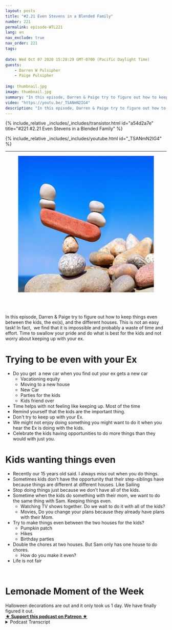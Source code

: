 ```yaml
---
layout: posts
title: "#2.21 Even Stevens in a Blended Family"
number: 221
permalink: episode-WTL221
lang: en
nav_exclude: true
nav_order: 221
tags:

date: Wed Oct 07 2020 15:28:29 GMT-0700 (Pacific Daylight Time)
guests:
    - Darren W Pulsipher
    - Paige Pulsipher

img: thumbnail.jpg
image: thumbnail.jpg
summary: "In this episode, Darren & Paige try to figure out how to keep things even between the kids, the ex(s), and the different houses. This is not an easy task! In fact,  we find that it is impossible and probably a waste of time and effort. Time to swallow your pride and do what is best for the kids and not worry about keeping up with your ex."
video: "https://youtu.be/_TSANmN2IG4"
description: "In this episode, Darren & Paige try to figure out how to keep things even between the kids, the ex(s), and the different houses. This is not an easy task! In fact,  we find that it is impossible and probably a waste of time and effort. Time to swallow your pride and do what is best for the kids and not worry about keeping up with your ex."
---
```


<div>
{% include_relative _includes/_includes/transistor.html id="a54d2a7e" title="#221 #2.21 Even Stevens in a Blended Family" %}

{% include_relative _includes/_includes/youtube.html id="_TSANmN2IG4" %}
</div>

---

<html><head></head><body><div><figure data-trix-attachment="{&quot;contentType&quot;:&quot;image&quot;,&quot;height&quot;:426,&quot;url&quot;:&quot;https://lh3.googleusercontent.com/-gFZKDd3748Y/X35Ad45YSjI/AAAAAAAFVWY/VPdEGN-24skEmPEcc37_EoCqwlQY-dZiACNcBGAsYHQ/w640-h426/image.png&quot;,&quot;width&quot;:640}" data-trix-content-type="image" class="attachment attachment--preview"><img src="./image0.png" width="640" height="426"><figcaption class="attachment__caption"></figcaption></figure></div><div><br><br></div><div><br></div><div>In this episode, Darren &amp; Paige try to figure out how to keep things even between the kids, the ex(s), and the different houses. This is not an easy task! In fact,&nbsp; we find that it is impossible and probably a waste of time and effort. Time to swallow your pride and do what is best for the kids and not worry about keeping up with your ex.</div><h1>Trying to be even with your Ex</h1><ul><li>Do you get&nbsp; a new car when you find out your ex gets a new car<ul><li>Vacationing equity</li><li>Moving to a new house</li><li>New Car</li><li>Parties for the kids</li><li>Kids friend over</li></ul></li><li>Time helps with not feeling like keeping up. Most of the time</li><li>Remind yourself that the kids are the important thing.</li><li>Don't try to keep up with your Ex.</li><li>We might not enjoy doing something you might want to do it when you hear the Ex is doing with the kids.</li><li>Celebrate the kids having opportunities to do more things than they would with just you.</li></ul><h1>Kids wanting things even</h1><ul><li>Recently our 15 years old said. I always miss out when you do things.</li><li>Sometimes kids don't have the opportunity that their step-siblings have because things are different at different houses. Like Sailing</li><li>Stop doing things just because we don't have all of the kids.</li><li>Sometime when the kids do something with their mom, we want to do the same thing with Sam. Keeping things even.<ul><li>Watching TV shows together. Do we wait to do it with all of the kids?</li><li>Movies, Do you change your plans because they already have plans with their Mom.</li></ul></li><li>Try to make things even between the two houses for the kids?<ul><li>Pumpkin patch</li><li>Hikes</li><li>Birthday parties</li></ul></li><li>Double the chores at two houses. But Sam only has one house to do chores.<ul><li>How do you make it even?&nbsp;</li></ul></li><li>Life is not fair</li></ul><div><br></div><h1>Lemonade Moment of the Week</h1><div>Halloween decorations are out and it only took us 1 day. We have finally figured it out.</div>
<strong>
  <a href="https://www.patreon.com/wheresthelemonade" target="_donate" rel="payment" title="★ Support this podcast on Patreon ★">★ Support this podcast on Patreon ★</a>
</strong></body></html>

<details>
<summary> Podcast Transcript </summary>

<p></p>

</details>

